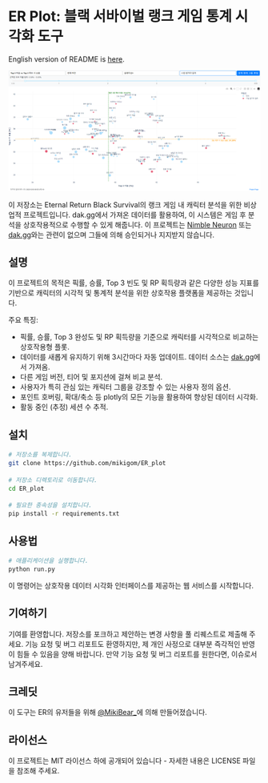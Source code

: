 # ER Plot: 블랙 서바이벌 랭크 게임 통계 시각화 도구
English version of README is [here](README_eng.md).

![대체 텍스트](assets/image.png)

이 저장소는 Eternal Return Black Survival의 랭크 게임 내 캐릭터 분석을 위한 비상업적 프로젝트입니다. dak.gg에서 가져온 데이터를 활용하여, 이 시스템은 게임 후 분석을 상호작용적으로 수행할 수 있게 해줍니다. 이 프로젝트는 [Nimble Neuron](https://nimbleneuron.com/) 또는 [dak.gg](https://dak.gg/)와는 관련이 없으며 그들에 의해 승인되거나 지지받지 않습니다.

## 설명

이 프로젝트의 목적은 픽률, 승률, Top 3 빈도 및 RP 획득량과 같은 다양한 성능 지표를 기반으로 캐릭터의 시각적 및 통계적 분석을 위한 상호작용 플랫폼을 제공하는 것입니다.

주요 특징:

- 픽률, 승률, Top 3 완성도 및 RP 획득량을 기준으로 캐릭터를 시각적으로 비교하는 상호작용형 플롯.
- 데이터를 새롭게 유지하기 위해 3시간마다 자동 업데이트. 데이터 소스는 [dak.gg](https://dak.gg/er/statistics)에서 가져옴.
- 다른 게임 버전, 티어 및 포지션에 걸쳐 비교 분석.
- 사용자가 특히 관심 있는 캐릭터 그룹을 강조할 수 있는 사용자 정의 옵션.
- 포인트 호버링, 확대/축소 등 plotly의 모든 기능을 활용하여 향상된 데이터 시각화.
- 활동 중인 (추정) 세션 수 추적.

## 설치

```bash
# 저장소를 복제합니다.
git clone https://github.com/mikigom/ER_plot

# 저장소 디렉토리로 이동합니다.
cd ER_plot

# 필요한 종속성을 설치합니다.
pip install -r requirements.txt
```

## 사용법

```bash
# 애플리케이션을 실행합니다.
python run.py
```

이 명령어는 상호작용 데이터 시각화 인터페이스를 제공하는 웹 서비스를 시작합니다.

## 기여하기

기여를 환영합니다. 저장소를 포크하고 제안하는 변경 사항을 풀 리퀘스트로 제출해 주세요.
기능 요청 및 버그 리포트도 환영하지만, 제 개인 사정으로 대부분 즉각적인 반영이 힘들 수 있음을 양해 바랍니다.
만약 기능 요청 및 버그 리포트를 원한다면, 이슈로서 남겨주세요.

## 크레딧

이 도구는 ER의 유저들을 위해 [@MikiBear_](https://twitter.com/MikiBear_)에 의해 만들어졌습니다.

## 라이선스

이 프로젝트는 MIT 라이선스 하에 공개되어 있습니다 - 자세한 내용은 LICENSE 파일을 참조해 주세요.
